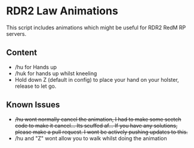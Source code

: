 # RDR2 Law Animations
This script includes animations which might be useful for RDR2 RedM RP servers.
## Content
- /hu for Hands up
- /huk for hands up whilst kneeling
- Hold down Z (default in config) to place your hand on your holster, release to let go.
## Known Issues
- ~~/hu wont normally cancel the animation, I had to make some scetch code to make it cancel... Its scuffed af... If you have any solutions, please make a pull request. I wont be actively pushing updates to this.~~
- /hu and "Z" wont allow you to walk whilst doing the animation
